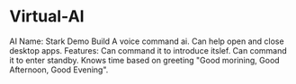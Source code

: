 # Virtual-AI
AI Name: Stark 
Demo Build
A voice command ai. Can help open and close desktop apps.
Features: Can command it to introduce itslef. Can command it to enter standby. Knows time based on greeting "Good morining, Good Afternoon, Good Evening".
